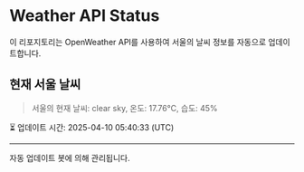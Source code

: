 
# Weather API Status

이 리포지토리는 OpenWeather API를 사용하여 서울의 날씨 정보를 자동으로 업데이트합니다.

## 현재 서울 날씨
> 서울의 현재 날씨: clear sky, 온도: 17.76°C, 습도: 45%

⏳ 업데이트 시간: 2025-04-10 05:40:33 (UTC)

---
자동 업데이트 봇에 의해 관리됩니다.
